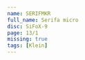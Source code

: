 ```yaml
---
name: SERIFMKR
full_name: Serifa micro
disc: SiFoX-9
page: 13/1
missing: true
tags: [Klein]
---
```

